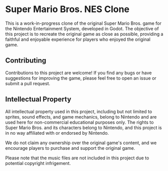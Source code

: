 # Super Mario Bros. NES Clone

This is a work-in-progress clone of the original Super Mario Bros. game for the Nintendo Entertainment System, developed in Godot. The objective of this project is to recreate the original game as close as possible, providing a faithful and enjoyable experience for players who enjoyed the original game.

## Contributing

Contributions to this project are welcome! If you find any bugs or have suggestions for improving the game, please feel free to open an issue or submit a pull request.

## Intellectual Property

All intellectual property used in this project, including but not limited to sprites, sound effects, and game mechanics, belong to Nintendo and are used here for non-commercial educational purposes only. The rights to Super Mario Bros. and its characters belong to Nintendo, and this project is in no way affiliated with or endorsed by Nintendo.

We do not claim any ownership over the original game's content, and we encourage players to purchase and support the original game.

Please note that the music files are not included in this project due to potential copyright infrigement.
